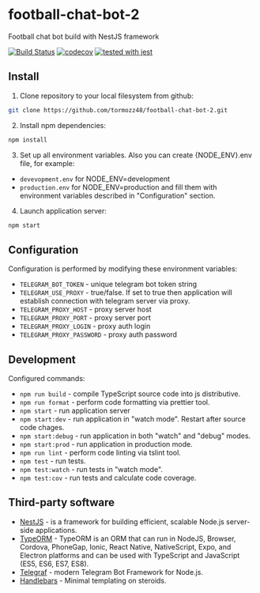 # football-chat-bot-2
Football chat bot build with NestJS framework

[![Build Status](https://travis-ci.org/tormozz48/football-chat-bot-2.svg?branch=master)](https://travis-ci.org/tormozz48/football-chat-bot-2)
[![codecov](https://codecov.io/gh/tormozz48/football-chat-bot-2/branch/master/graph/badge.svg)](https://codecov.io/gh/tormozz48/football-chat-bot-2)
[![tested with jest](https://img.shields.io/badge/tested_with-jest-99424f.svg)](https://github.com/facebook/jest)

## Install

1. Clone repository to your local filesystem from github:
```bash
git clone https://github.com/tormozz48/football-chat-bot-2.git
```
2. Install npm dependencies:
```bash
npm install
```
3. Set up all environment variables.
Also you can create {NODE_ENV}.env file, for example:
* `devevopment.env` for NODE_ENV=development
* `production.env` for NODE_ENV=production
and fill them with environment variables described in "Configuration" section.

4. Launch application server:
```bash
npm start
```

## Configuration

Configuration is performed by modifying these environment variables:

* `TELEGRAM_BOT_TOKEN` - unique telegram bot token string
* `TELEGRAM_USE_PROXY` - true/false. If set to true then application will establish connection with telegram server via proxy.
* `TELEGRAM_PROXY_HOST` - proxy server host
* `TELEGRAM_PROXY_PORT` - proxy server port
* `TELEGRAM_PROXY_LOGIN` - proxy auth login
* `TELEGRAM_PROXY_PASSWORD` - proxy auth password

## Development

Configured commands:
* `npm run build` - compile TypeScript source code into js distributive.
* `npm run format` - perform code formatting via prettier tool.
* `npm start` - run application server
* `npm start:dev` - run application in "watch mode". Restart after source code chages.
* `npm start:debug` - run application in both "watch" and "debug" modes.
* `npm start:prod` - run application in production mode.
* `npm run lint` - perform code linting via tslint tool.
* `npm test` - run tests.
* `npm test:watch` - run tests in "watch mode".
* `npm test:cov` - run tests and calculate code coverage.

## Third-party software

* [NestJS](https://docs.nestjs.com/) - is a framework for building efficient, scalable Node.js server-side applications.
* [TypeORM](https://typeorm.io/#/) - TypeORM is an ORM that can run in NodeJS, Browser, Cordova, PhoneGap, Ionic, React Native, NativeScript, Expo, and Electron platforms and can be used with TypeScript and JavaScript (ES5, ES6, ES7, ES8).
* [Telegraf](https://telegraf.js.org/#/) - modern Telegram Bot Framework for Node.js.
* [Handlebars](http://handlebarsjs.com/) - Minimal templating on steroids.
